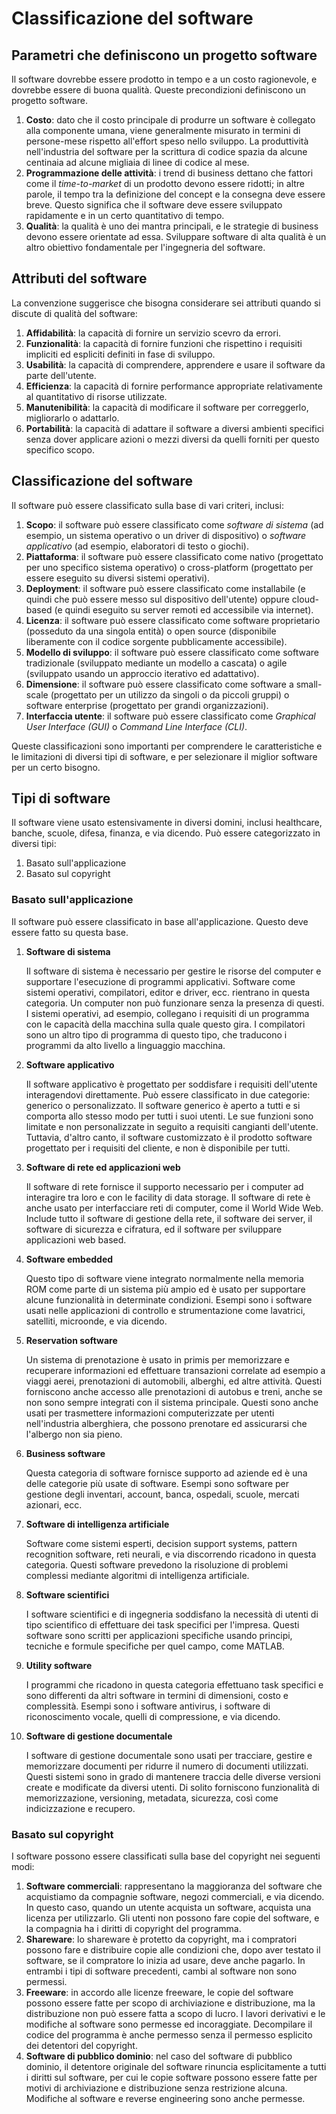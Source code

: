<!-- https://www.geeksforgeeks.org/software-engineering-classification-software/?ref=next_article_top -->
# Classificazione del software

## Parametri che definiscono un progetto software

Il software dovrebbe essere prodotto in tempo e a un costo ragionevole, e dovrebbe essere di buona qualità. Queste precondizioni definiscono un progetto software.

1. **Costo**: dato che il costo principale di produrre un software è collegato alla componente umana, viene generalmente misurato in termini di persone-mese rispetto all'effort speso nello sviluppo. La produttività nell'industria del software per la scrittura di codice spazia da alcune centinaia ad alcune migliaia di linee di codice al mese.
2. **Programmazione delle attività**: i trend di business dettano che fattori come il *time-to-market* di un prodotto devono essere ridotti; in altre parole, il tempo tra la definizione del concept e la consegna deve essere breve. Questo significa che il software deve essere sviluppato rapidamente e in un certo quantitativo di tempo.
3. **Qualità**: la qualità è uno dei mantra principali, e le strategie di business devono essere orientate ad essa. Sviluppare software di alta qualità è un altro obiettivo fondamentale per l'ingegneria del software.

## Attributi del software

La convenzione suggerisce che bisogna considerare sei attributi quando si discute di qualità del software:

1. **Affidabilità**: la capacità di fornire un servizio scevro da errori.
2. **Funzionalità**: la capacità di fornire funzioni che rispettino i requisiti impliciti ed espliciti definiti in fase di sviluppo.
3. **Usabilità**: la capacità di comprendere, apprendere e usare il software da parte dell'utente.
4. **Efficienza**: la capacità di fornire performance appropriate relativamente al quantitativo di risorse utilizzate.
5. **Manutenibilità**: la capacità di modificare il software per correggerlo, migliorarlo o adattarlo.
6. **Portabilità**: la capacità di adattare il software a diversi ambienti specifici senza dover applicare azioni o mezzi diversi da quelli forniti per questo specifico scopo.

## Classificazione del software

Il software può essere classificato sulla base di vari criteri, inclusi:

1. **Scopo**: il software può essere classificato come *software di sistema* (ad esempio, un sistema operativo o un driver di dispositivo) o *software applicativo* (ad esempio, elaboratori di testo o giochi).
2. **Piattaforma**: il software può essere classificato come nativo (progettato per uno specifico sistema operativo) o cross-platform (progettato per essere eseguito su diversi sistemi operativi).
3. **Deployment**: il software può essere classificato come installabile (e quindi che può essere messo sul dispositivo dell'utente) oppure cloud-based (e quindi eseguito su server remoti ed accessibile via internet).
4. **Licenza**: il software può essere classificato come software proprietario (posseduto da una singola entità) o open source (disponibile liberamente con il codice sorgente pubblicamente accessibile).
5. **Modello di sviluppo**: il software può essere classificato come software tradizionale (sviluppato mediante un modello a cascata) o agile (sviluppato usando un approccio iterativo ed adattativo).
6. **Dimensione**: il software può essere classificato come software a small-scale (progettato per un utilizzo da singoli o da piccoli gruppi) o software enterprise (progettato per grandi organizzazioni).
7. **Interfaccia utente**: il software può essere classificato come *Graphical User Interface (GUI)* o *Command Line Interface (CLI)*.

Queste classificazioni sono importanti per comprendere le caratteristiche e le limitazioni di diversi tipi di software, e per selezionare il miglior software per un certo bisogno.

## Tipi di software

Il software viene usato estensivamente in diversi domini, inclusi healthcare, banche, scuole, difesa, finanza, e via dicendo. Può essere categorizzato in diversi tipi:

1. Basato sull'applicazione
2. Basato sul copyright

### Basato sull'applicazione

Il software può essere classificato in base all'applicazione. Questo deve essere fatto su questa base.

1. **Software di sistema**

   Il software di sistema è necessario per gestire le risorse del computer e supportare l'esecuzione di programmi applicativi. Software come sistemi operativi, compilatori, editor e driver, ecc. rientrano in questa categoria. Un computer non può funzionare senza la presenza di questi. I sistemi operativi, ad esempio, collegano i requisiti di un programma con le capacità della macchina sulla quale questo gira. I compilatori sono un altro tipo di programma di questo tipo, che traducono i programmi da alto livello a linguaggio macchina.

2. **Software applicativo**

   Il software applicativo è progettato per soddisfare i requisiti dell'utente interagendovi direttamente. Può essere classificato in due categorie: generico o personalizzato. Il software generico è aperto a tutti e si comporta allo stesso modo per tutti i suoi utenti. Le sue funzioni sono limitate e non personalizzate in seguito a requisiti cangianti dell'utente. Tuttavia, d'altro canto, il software customizzato è il prodotto software progettato per i requisiti del cliente, e non è disponibile per tutti.

3. **Software di rete ed applicazioni web**

   Il software di rete fornisce il supporto necessario per i computer ad interagire tra loro e con le facility di data storage. Il software di rete è anche usato per interfacciare reti di computer, come il World Wide Web. Include tutto il software di gestione della rete, il software dei server, il software di sicurezza e cifratura, ed il software per sviluppare applicazioni web based.

4. **Software embedded**

   Questo tipo di software viene integrato normalmente nella memoria ROM come parte di un sistema più ampio ed è usato per supportare alcune funzionalità in determinate condizioni. Esempi sono i software usati nelle applicazioni di controllo e strumentazione come lavatrici, satelliti, microonde, e via dicendo.

5. **Reservation software**

   Un sistema di prenotazione è usato in primis per memorizzare e recuperare informazioni ed effettuare transazioni correlate ad esempio a viaggi aerei, prenotazioni di automobili, alberghi, ed altre attività. Questi forniscono anche accesso alle prenotazioni di autobus e treni, anche se non sono sempre integrati con il sistema principale. Questi sono anche usati per trasmettere informazioni computerizzate per utenti nell'industria alberghiera, che possono prenotare ed assicurarsi che l'albergo non sia pieno.

6. **Business software**

   Questa categoria di software fornisce supporto ad aziende ed è una delle categorie più usate di software. Esempi sono software per gestione degli inventari, account, banca, ospedali, scuole, mercati azionari, ecc.

7. **Software di intelligenza artificiale**

   Software come sistemi esperti, decision support systems, pattern recognition software, reti neurali, e via discorrendo ricadono in questa categoria. Questi software prevedono la risoluzione di problemi complessi mediante algoritmi di intelligenza artificiale.

8. **Software scientifici**

   I software scientifici e di ingegneria soddisfano la necessità di utenti di tipo scientifico di effettuare dei task specifici per l'impresa. Questi software sono scritti per applicazioni specifiche usando principi, tecniche e formule specifiche per quel campo, come MATLAB.

9. **Utility software**

   I programmi che ricadono in questa categoria effettuano task specifici e sono differenti da altri software in termini di dimensioni, costo e complessità. Esempi sono i software antivirus, i software di riconoscimento vocale, quelli di compressione, e via dicendo.

10. **Software di gestione documentale**

    I software di gestione documentale sono usati per tracciare, gestire e memorizzare documenti per ridurre il numero di documenti utilizzati. Questi sistemi sono in grado di mantenere traccia delle diverse versioni create e modificate da diversi utenti. Di solito forniscono funzionalità di memorizzazione, versioning, metadata, sicurezza, così come indicizzazione e recupero.

### Basato sul copyright

I software possono essere classificati sulla base del copyright nei seguenti modi:

1. **Software commerciali**: rappresentano la maggioranza del software che acquistiamo da compagnie software, negozi commerciali, e via dicendo. In questo caso, quando un utente acquista un software, acquista una licenza per utilizzarlo. Gli utenti non possono fare copie del software, e la compagnia ha i diritti di copyright del programma.
2. **Shareware**: lo shareware è protetto da copyright, ma i compratori possono fare e distribuire copie alle condizioni che, dopo aver testato il software, se il compratore lo inizia ad usare, deve anche pagarlo. In entrambi i tipi di software precedenti, cambi al software non sono permessi.
3. **Freeware**: in accordo alle licenze freeware, le copie del software possono essere fatte per scopo di archiviazione e distribuzione, ma la distribuzione non può essere fatta a scopo di lucro. I lavori derivativi e le modifiche al software sono permesse ed incoraggiate. Decompilare il codice del programma è anche permesso senza il permesso esplicito dei detentori del copyright.
4. **Software di pubblico dominio**: nel caso del software di pubblico dominio, il detentore originale del software rinuncia esplicitamente a tutti i diritti sul software, per cui le copie software possono essere fatte per motivi di archiviazione e distribuzione senza restrizione alcuna. Modifiche al software e reverse engineering sono anche permesse.
